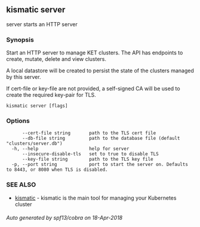 ## kismatic server

server starts an HTTP server

### Synopsis


Start an HTTP server to manage KET clusters. The API has endpoints to create, mutate, delete and view clusters.

A local datastore will be created to persist the state of the clusters managed by this server.

If cert-file or key-file are not provided, a self-signed CA will be used to create the required key-pair for TLS. 
		

```
kismatic server [flags]
```

### Options

```
      --cert-file string       path to the TLS cert file
      --db-file string         path to the database file (default "clusters/server.db")
  -h, --help                   help for server
      --insecure-disable-tls   set to true to disable TLS
      --key-file string        path to the TLS key file
  -p, --port string            port to start the server on. Defaults to 8443, or 8080 when TLS is disabled.
```

### SEE ALSO

* [kismatic](kismatic.md)	 - kismatic is the main tool for managing your Kubernetes cluster

###### Auto generated by spf13/cobra on 18-Apr-2018
